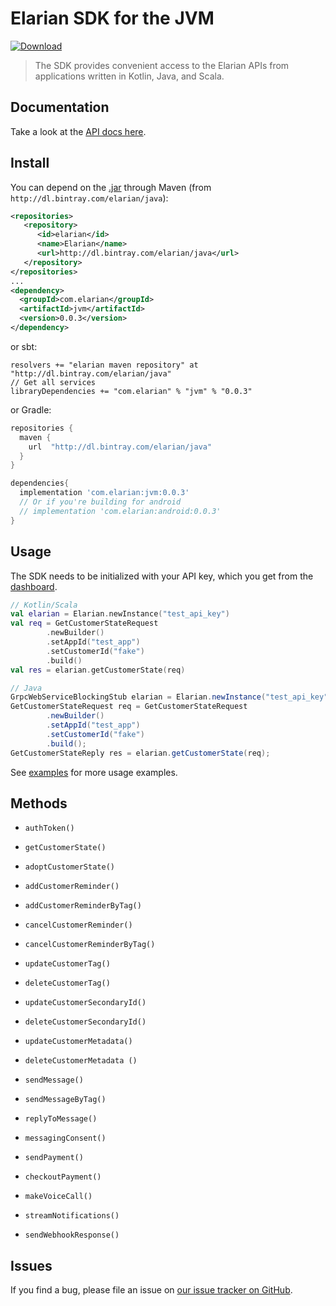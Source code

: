 # Elarian SDK for the JVM

[ ![Download](https://api.bintray.com/packages/elarian/java/com.elarian/images/download.svg) ](https://bintray.com/elarian/java/com.elarian/_latestVersion)

>
> The SDK provides convenient access to the Elarian APIs from applications written in Kotlin, Java, and Scala.
>

## Documentation
Take a look at the [API docs here](https://docs.elarian.com).

## Install

You can depend on the [.jar](http://dl.bintray.com/elarian/java/com/elarian/java) through Maven (from `http://dl.bintray.com/elarian/java`):
```xml
<repositories>
   <repository>
      <id>elarian</id>
      <name>Elarian</name>
      <url>http://dl.bintray.com/elarian/java</url>
   </repository>
</repositories>
...
<dependency>
  <groupId>com.elarian</groupId>
  <artifactId>jvm</artifactId>
  <version>0.0.3</version>
</dependency>
```
or sbt:

```
resolvers += "elarian maven repository" at "http://dl.bintray.com/elarian/java"
// Get all services
libraryDependencies += "com.elarian" % "jvm" % "0.0.3"
```

or Gradle:
```groovy
repositories {
  maven {
    url  "http://dl.bintray.com/elarian/java"
  }
}

dependencies{
  implementation 'com.elarian:jvm:0.0.3'
  // Or if you're building for android
  // implementation 'com.elarian:android:0.0.3'
}
```

## Usage

The SDK needs to be initialized with your API key, which you get from the [dashboard](https://account.elarian.com).

```kotlin
// Kotlin/Scala
val elarian = Elarian.newInstance("test_api_key")
val req = GetCustomerStateRequest
        .newBuilder()
        .setAppId("test_app")
        .setCustomerId("fake")
        .build()
val res = elarian.getCustomerState(req)
```

```java
// Java
GrpcWebServiceBlockingStub elarian = Elarian.newInstance("test_api_key");
GetCustomerStateRequest req = GetCustomerStateRequest
        .newBuilder()
        .setAppId("test_app")
        .setCustomerId("fake")
        .build();
GetCustomerStateReply res = elarian.getCustomerState(req);
```

See [examples](examples/) for more usage examples.

## Methods

- `authToken()`

- `getCustomerState()`
- `adoptCustomerState()`

- `addCustomerReminder()`
- `addCustomerReminderByTag()`
- `cancelCustomerReminder()`
- `cancelCustomerReminderByTag()`
  
- `updateCustomerTag()`
- `deleteCustomerTag()`

- `updateCustomerSecondaryId()`
- `deleteCustomerSecondaryId()`

- `updateCustomerMetadata()`
- `deleteCustomerMetadata ()`

- `sendMessage()`
- `sendMessageByTag()`
- `replyToMessage()`
- `messagingConsent()`

- `sendPayment()`
- `checkoutPayment()`

- `makeVoiceCall()`
  
- `streamNotifications()`
- `sendWebhookResponse()`

## Issues

If you find a bug, please file an issue on [our issue tracker on GitHub](https://github.com/ElarianLtd/kotlin-sdk/issues).